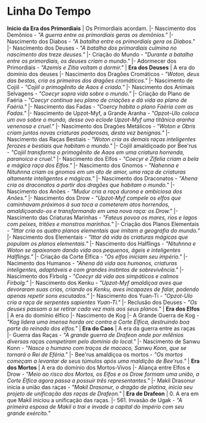 <!-- TITLE: Linha Do Tempo -->
<!-- SUBTITLE: Visão geral sobre Linha Do Tempo -->

# Linha Do Tempo

**Inicio da Era dos Primordiais**
| Os Primordiais acordam.
|- Nascimento dos Demônios - *"A guerra entre os primordiais geras os demônios."*
|- Nascimento dos Diabos - *"A batalha entre os primordiais gera os Diabos."*
|- Nascimento dos Deuses - *"A batalha dos primordiais culmina no nascimento dos treze deuses."*
|- Criação do Mundo - *"Durante a batalha entre os primordiais, os deuses criam o mundo."*
|- Adormecer dos Primordiais - *"Azemis e Zitia voltam a dormir."*
|
**Era dos Deuses**
| A era do domínio dos deuses
|- Nascimento dos Dragões Cromáticos - *"Woton, deus das bestas, cria os primeiros dos dragões cromáticos."*
|- Nascimento de Cojiil - *"Cojiil o primogênito de Aaos é criado."*
|- Nascimento dos Animais Selvagens - *"Coecyr sopra vida sobre o mundo."*
|- Criação do Plano de Faéria - *"Coecyr continua seu plano de criações e dá vida ao plano de Faéria."*
|- Nascimento das Fadas - *"Coercy habita o plano Faéria com as Fadas."*
|- Nascimento de Upzot-Myf, a Grande Aranha - *"Opzot-Ulo coloca um ovo sobre o mundo, desse ovo eclode Upzot-Myf uma titânica aranha venenosa e cruel."*
|- Nascimento dos Dragões Metálicos - *"Woton e Obris criam juntos novas criaturas poderosas, desta vez benignas."*
|- Nascimento das Raças Bestiais - *"Woton cria as demais raças inteligentes ferozes e bestiais que habitam o mundo."*
|- Cojiil amaldiçoado por Bee'rus - *"Cojiil transforma o primogênito de Aaos em uma criatura horrenda, paranoica e cruel."*
|- Nascimento dos Elfos - *"Coecyr e Zifelia criam a bela e mágica raça dos Elfos."*
|- Nascimento dos Gnomos - *"Nahenna e Nituhnna criam os gnomos em um ato de amor, uma raça de criaturas altamente inteligentes e mágicas."*
|- Nascimento dos Draconatos - *"Ahena cria os draconatos a partir dos dragões que habitam o mundo."*
|- Nascimento dos Anões - *"Mudur cria a raça durona e ambiciosa dos Anões."*
|- Nascimento dos Drow - *"Upzot-Myf compele os elfos que caminhavam próximos à sua toca a cometerem atos horrendos, amaldiçoando-os e transformando em uma nova raça: os Drow."*
|- Nascimento das Criaturas Marinhas - *"Fateus povoa os mares, rios e lagos com peixes, tritões e monstros marinhos."*
|- Criação dos Planos Elementais - *"Ittar cria os quatro planos elementais que imitam a geografia do mundo."*
|- Nascimento dos Elementais - *"Ittar dá vida às criaturas mágicas que populam os planos elementais."*
|- Nascimento dos Halflings - *"Nituhnna e Woton se apaixonam dando vida aos pequenos, ágeis e inteligentes Halflings."*
|- Criação da Corte Élfica - *"Os elfos iniciam seu império."*
|- Nacimento dos Humanos - *"Ahena dá vida aos humanos, criaturas inteligentes, adaptáveis e com grandes instintos de sobrevivência."*
|- Nascimento dos Firbolg - *"Coecyr dá vida aos simpáticos e calmos Firbolg."*
|- Nascimento dos Kenku - *"Upzot-Myf amaldiçoa aves que devoraram suas crias, criando os Kenku, aves incapazes de falar, podendo apenas repetir sons escutados."*
|- Nascimento dos Yuan-Ti - *"Opzot-Ulo cria a raça de serpentes sapientes Yuan-Ti."*
|- Reclusão dos Deuses - *"Os deuses passam a se retirar cada vez mais aos seus planos."*
|
**Era dos Elfos**
| A era do domínio élfico
|- Nascimento de Kog
|- A Grande Guerra de Kog - *"Kog lidera uma imensa horda orc contra a Corte Élfica, destruindo boa parte do reinado dos elfos."*
|
**Era do Caos**
| A era da guerra entre as raças
|- Guerra das Raças - *"A grande guerra de Drafeon onde por milênios diversas raças competiram pelo domínio do local."*
|- Nascimento de Sanwu Konn - *"Nasce o humano com traços de macaco, Sanwu Konn, que se tornará o Rei de Eféria."*
|- Bee'rus amaldiçoa os mortos - *"Os mortos começam a levantar de seus túmulos após uma maldição de Bee'rus."*
|
**Era dos Mortos**
| A era do domínio dos Mortos-Vivos
|- Aliança entre Elfos e Drow - *"Meio ao risco dos Mortos, os Elfos e os Drow formam uma união, a Corte Élfica agora passa a possuir três representantes."*
|- Makil Drasonur inicia a união das raças - *"Makil Drasonur, o dragão de platina, inicia seu projeto de unificação das raças de Drafeon."*
|
**Era de Drafeon**
| 0. A era em que Makil iniciou a unificação das raças.
|- 561. Invasão de Ugak - *"A primeira esposa de Makil o trai e invade a capital do império com seu grande exército."*

